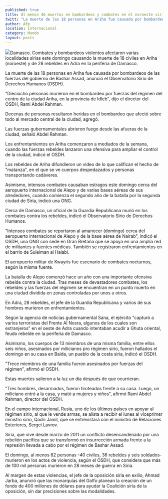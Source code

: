 ```yaml
---
published: true
title: Al menos 46 muertos en bombardeos y combates en el noroeste sirio
twitt: "La muerte de las 18 personas en Ariha fue causada por bombardeos de las fuerzas del gobierno de Bashar Assad, denunció el OSDH."
author: Afp
location: Internacional
category: Mundo
layout: posts
---
```


![](http://i.imgur.com/TEOddiKm.jpg)Damasco. Combates y bombardeos violentos afectaron varias localidades sirias este domingo causando la muerte de 18 civiles en Ariha (noroeste) y de 28 rebeldes en Adra en la periferia de Damasco.

La muerte de las 18 personas en Ariha fue causada por bombardeos de las fuerzas del gobierno de Bashar Assad, anunció el Observatorio Sirio de Derechos Humanos (OSDH).

"Dieciocho personas murieron en el bombardeo por fuerzas del régimen del centro de la ciudad Ariha, en la provincia de Idleb", dijo el director del OSDH, Rami Abdel Rahman.

Decenas de personas resultaron heridas en el bombardeo que afectó sobre todo al mercado central de la ciudad, agregó.

Las fuerzas gubernamentales abrieron fuego desde las afueras de la ciudad, señaló Abdel Rahman.

Los enfrentamientos en Ariha comenzaron a mediados de la semana, cuando las fuerzas rebeldes lanzaron una ofensiva para ampliar el control de la ciudad, indicó el OSDH.

Los rebeldes de Ariha difundieron un video de lo que califican el hecho de "matanza", en el que se ve cuerpos despedazados y personas transportando cadáveres.

Asimismo, intensos combates causaban estragos este domingo cerca del aeropuerto internacional de Alepo y de varias bases aéreas de sus alrededores, cuando comienza el segundo año de la batalla por la segunda ciudad de Siria, indicó una ONG.

Cerca de Damasco, un oficial de la Guardia Republicana murió en los combates contra los rebeldes, indicó el Observatorio Sirio de Derechos Humanos.

"Intensos combates se reportaron al amanecer (domingo) cerca del aeropuerto internacional de Alepo y de la base aérea de Nairab", indicó el OSDH, una ONG con sede en Gran Bretaña que se apoya en una amplia red de militantes y fuentes médicas. También se registraron enfrentamientos en el barrio de Suleiman al Halabi.

El aeropuerto militar de Kwayris fue escenario de combates nocturnos, según la misma fuente.

La batalla de Alepo comenzó hace un año con una importante ofensiva rebelde contra la ciudad. Tras meses de devastadores combates, los rebeldes y las fuerzas del régimen se encuentran en un punto muerto en una ciudad dividida en zonas controladas por unos u otros.

En Adra, 28 rebeldes, el jefe de la Guardia Republicana y varios de sus hombres murieron en enfrentamientos.

Según la agencia de noticias gubernamental Sana, el ejército "capturó a varios terroristas del Frente Al Nosra, algunos de los cuales son extranjeros" en el oeste de Adra cuando intentaban acudir a Ghuta oriental, feudo rebelde en la periferia de Damasco.

Asimismo, los cuerpos de 13 miembros de una misma familia, entre ellos seis niños, asesinados por milicianos pro régimen sirio, fueron hallados el domingo en su casa en Baida, un pueblo de la costa siria, indicó el OSDH.

"Trece miembros de una familia fueron asesinados por fuerzas del régimen", afirmó el OSDH.

Estas muertes salieron a la luz un día después de que ocurrieran.

"Tres hombres, desarmados, fueron tiroteados frente a su casa. Luego, un miliciano entró a la casa, y mató a mujeres y niños", afirmó Rami Abdel Rahman, director del OSDH.

En el campo internacional, Rusia, uno de los últimos países en apoyar al régimen sirio, al que le vende armas, se alista a recibir el lunes al viceprimer ministro sirio, Qadri Jamil, que se entrevistará con el ministro de Relaciones Exteriores, Sergei Lavrov.

Siria, que vive desde marzo de 2011 un conflicto desencandenado por una rebelión pacífica que se transformó en insurrección armada frente a la represión llevada a cabo por el régimen de Bashar Assad.

El domingo, al menos 82 personas -40 civiles, 36 rebeldes y seis soldados- murieron en los actos de violencia, según el OSDH, que considera que más de 100 mil personas murieron en 28 meses de guerra en Siria.

Al margen de estas violencias, el jefe de la oposición siria en exilio, Ahmad Jarba, anunció que las monarquías del Golfo planean la creación de un fondo de 400 millones de dólares para ayudar la Coalición siria de la oposición, sin dar precisiones sobre las modalidades.
